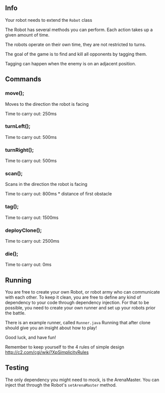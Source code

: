 ## Info

Your robot needs to extend the ```Robot``` class

The Robot has several methods you can perform.
Each action takes up a given amount of time.

The robots operate on their own time, they are not restricted to turns.

The goal of the game is to find and kill all opponents by tagging them.

Tagging can happen when the enemy is on an adjacent position.

## Commands

### move();

Moves to the direction the robot is facing

Time to carry out: 250ms

### turnLeft();

Time to carry out: 500ms
### turnRight();

Time to carry out: 500ms
### scan();

Scans in the direction the robot is facing

Time to carry out: 800ms * distance of first obstacle
### tag();

Time to carry out: 1500ms
### deployClone();

Time to carry out: 2500ms
### die();

Time to carry out: 0ms

## Running

You are free to create your own Robot, or robot army who can communicate with each other.
To keep it clean, you are free to define any kind of dependency to your code through dependency injection.
For that to be possible, you need to create your own runner and set up your robots prior the battle.

There is an example runner, called ```Runner.java```
Running that after clone should give you an insight about how to play!

Good luck, and have fun!

Remember to keep yourself to the 4 rules of simple design http://c2.com/cgi/wiki?XpSimplicityRules

## Testing

The only dependency you might need to mock, is the ArenaMaster.
You can inject that through the Robot's ```setArenaMaster``` method.

